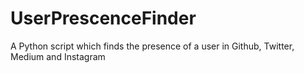 # UserPrescenceFinder
A Python script which finds the presence of a user in Github, Twitter, Medium and Instagram
